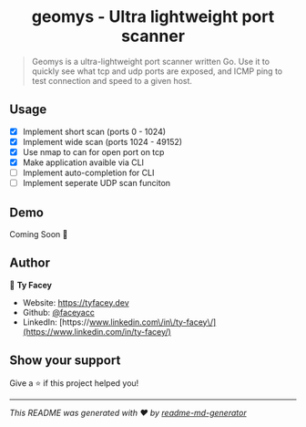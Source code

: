 <h1 align="center">geomys - Ultra lightweight port scanner</h1>
<p>
</p>

> Geomys is a ultra-lightweight port scanner written Go. Use it to quickly see what tcp and udp ports are exposed, and ICMP ping to test connection and speed to a given host.

## Usage
- [x] Implement short scan (ports 0 - 1024)
- [x] Implement wide scan (ports 1024 - 49152)
- [x] Use nmap to can for open port on tcp 
- [x] Make application avaible via CLI
- [ ] Implement auto-completion for CLI
- [ ] Implement seperate UDP scan funciton
## Demo

Coming Soon 👀

## Author

👤 **Ty Facey**

* Website: https://tyfacey.dev
* Github: [@faceyacc](https://github.com/faceyacc)
* LinkedIn: [https:\/\/www.linkedin.com\/in\/ty-facey\/](https://www.linkedin.com/in/ty-facey/)

## Show your support

Give a ⭐️ if this project helped you!

***
_This README was generated with ❤️ by [readme-md-generator](https://github.com/kefranabg/readme-md-generator)_
